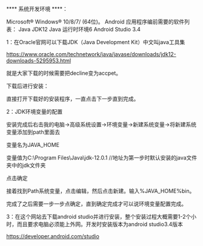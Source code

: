 

**** 系统开发环境 ****：

Microsoft® Windows® 10/8/7/ (64位)。
Android 应用程序编前需要的软件列表：
Java JDK12
Java 运行时环境6
Android Studio 3.4

1：在Oracle官网可以下载JDK（Java Development Kit）中文叫java工具集

https://www.oracle.com/technetwork/java/javase/downloads/jdk12-downloads-5295953.html

就是大家下载的时候需要把decline变为accpet。

 下载后进行安装：
 
 直接打开下载好的安装程序，一直点击下一步直到完成。
 

2：JDK环境变量的配置

安装完成后右击我的电脑->高级系统设置->环境变量->新建系统变量->将新建系统变量添加到path里面去

变量名为JAVA_HOME

变量值为C:\Program Files\Java\jdk-12.0.1                   //地址为第一步时默认安装的java文件夹中的jdk文件夹

点击确定

接着找到Path系统变量，点击编辑，然后点击新建。输入%JAVA_HOME%bin。

完成了之后需要一步一步点确定，直到确定完成才可以说环境变量配置完成。


3：在这个网站去下载android studio并进行安装，整个安装过程大概需要1-2个小时，而且要求电脑必须能上外网。开发时安装版本为android studio3.4版本

https://developer.android.com/studio
